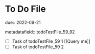 # To Do File

due:: 2022-09-21

metadatafield:: todoTestFile_59\_92

- [ ] Task of todoTestFile_59 1 [[Query me]]
- [ ] Task of todoTestFile_59 2
